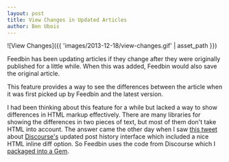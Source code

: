 ```yaml
---
layout: post
title: View Changes in Updated Articles
author: Ben Ubois
---
```


![View Changes]({{ 'images/2013-12-18/view-changes.gif' | asset_path }})

Feedbin has been updating articles if they change after they were originally published for a little while. When this was added, Feedbin would also save the original article.

This feature provides a way to see the differences between the article when it was first picked up by Feedbin and the latest version.

I had been thinking about this feature for a while but lacked a way to show differences in HTML markup effectively. There are many libraries for showing the differences in two pieces of text, but most of them don't take HTML into account. The answer came the other day when I saw [this tweet](https://twitter.com/evil_trout/status/411580730745966593) about [Discourse's](http://www.discourse.org/) updated post history interface which included a nice HTML inline diff option. So Feedbin uses the code from Discourse which I [packaged into a Gem](https://github.com/feedbin/html_diff).
